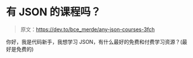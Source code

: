 # 有 JSON 的课程吗？

> 原文：<https://dev.to/bce_merde/any-json-courses-3fch>

你好，我是代码新手，我想学习 JSON，有什么最好的免费和付费学习资源？(最好是免费的)